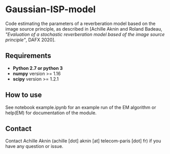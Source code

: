 Gaussian-ISP-model
===

Code estimating the parameters of a reverberation model based on the image source principle, as described in [Achille Aknin and Roland Badeau, _"Evaluation of a stochastic reverberation model based of the image source principle"_, DAFX 2020].

Requirements
-------------
  - **Python 2.7 or python 3**
  - **numpy** version >= 1.16
  - **scipy** version >= 1.2.1

How to use
-------------
  See notebook example.ipynb for an example run of the EM algorithm or help(EM) for documentation of the module.
  
Contact
-------------
  Contact Achille Aknin (achille [dot] aknin [at] telecom-paris [dot] fr) if you have any question or issue.
